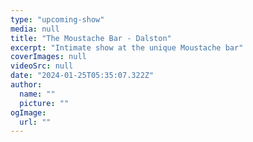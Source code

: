 ```yaml
---
type: "upcoming-show"
media: null
title: "The Moustache Bar - Dalston"
excerpt: "Intimate show at the unique Moustache bar"
coverImages: null
videoSrc: null
date: "2024-01-25T05:35:07.322Z"
author:
  name: ""
  picture: ""
ogImage:
  url: ""
---
```

